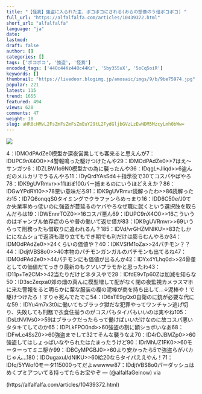 ```yaml
---
title: "【怪我】強盗に入られた主、ボコボコにされる(おらの想像の５倍ボコボコ) "
full_url: "https://alfalfalfa.com/articles/10439372.html"
short_url: "alfalfalfa"
language: "ja"
date: 
lastmod: 
draft: false
author: []
categories: []
tags: ['ボコボコ', '強盗', '怪我']
encoded_tags: ['44Oc44Kz44Oc44Kz', '5by355uX', '5oCq5oiR']
keywords: []
thumbnail: "https://livedoor.blogimg.jp/amosaic/imgs/9/b/9be75974.jpg"
popular: 221
latest: 115
trend: 1655
featured: 494
views: 628
comments: 47
weight: 18
slug: aHR0cHMvL2FsZmFsZmFsZmEuY29tL2FydGljbGVzLzEwNDM5MzcyLmh0bWw=
---
```


![](https://livedoor.blogimg.jp/amosaic/imgs/9/b/9be75974.jpg)

4：IDMOdPAdZe0模型か深夜営業しても客来ると思えんが7：IDUPC9nX4O0>>4警報鳴った駆けつけたんや29：IDMOdPAdZe0>>7はえ～サンガツ6：IDZLBW1o9N0模型かの為に襲ったんや36：IDqgL+Jliqd>>6盗んだのメルカリでうるんやろ11：IDyQrdYAsSd4＋指示役で30てコスパやばやろ78：IDK9gUVRmvr>>11ほぼ100パー捕まるのにいうほどええか？86：IDGwYPdRYI0>>78悪い意味だろ91：IDK9gUVRmvr読解ったわ>>86読解ったわ15：ID7Q6onqqS0タイミングでクラファンらめっまり16：IDD6C50e/J0てか失業率めっ低いのに強盗が蔓延るのヤバやろなぜ職に就くという選択肢を取らんだらは19：IDWEnnrTOZ0>>16コスパ悪ん69：IDUPC9nX4O0>>16こういうのはギャンブル依存症のらや普の働いて返せ借が83：IDK9gUVRmvr>>69いうらって刑務ったも借取りに追われるん？185：IDVd/vrGHZMNIKU>>83たしかにになムショで返済も取り立てもでき期でも利だけは膨らむんやろか34：IDMOdPAdZe0>>24くらいの価値や？40：IDKVSfM1oZa>>24パチモン？？44：IDdjtVBS8o0>>40本物のパチモンガンガルのパチモンも出てるね47：IDMOdPAdZe0>>44パチモンにも価値が出るんか42：IDYx4YLhq0d>>24骨董としての価値だてっきり最新のもクソいプラモかと思ったわ43：ID11p+Te2CM>>42当たりだけどネタスやで28：IDfdE9vTp60Zは加減を知らな50：ID3scZeqxa0郊の畑の真んに模型増して配がなく閉の夜監視カメラスマホに来た警報をると明らかに輩な服装の複の泥棒が商を持ち出して…↓泥棒や！で駆けつけたろ！すりゃ死んでたでこ54：ID6sTE9gQx0自衛のに銃が必要な代にな59：IDYu4m7x3t0に働いてもブラック獄だな犯罪やってワンチャン逃げ切り、失敗しても刑務で衣食住揃うのがコスパもタイパもいいのは実やね105：IDsLtNVlVs0>>59はブラックだったらって働けばいいだけなのに故コスパ悪いタタキてしてのか65：IDPLkFPO0nd>>60強盗の割に額ショボいなあ68：IDFwLc4SsZ0>>60強盗までして32てそんな襲うなよ70：ID4rDJBMZp0>>60強盗してはしょっぱいなやられたはたまったうけど90：IDrMhUZ1FK0>>60モーターってミニ駆か99：IDBCyMPGBJ0>>60より安かったら5で強盗らがバカじゃん…180：IDOugaxuI/dNIKU>>60給20ならタイパええやん！71：IDfq/5YWof0モータ115000ってだよwwwww87：IDdjtVBS8o0パーダッシュはめくプミアついてる持ってたらお宝やぞ — (@alfalfaGeinow) via 

(https//alfalfalfa.com/articles/10439372.html)
